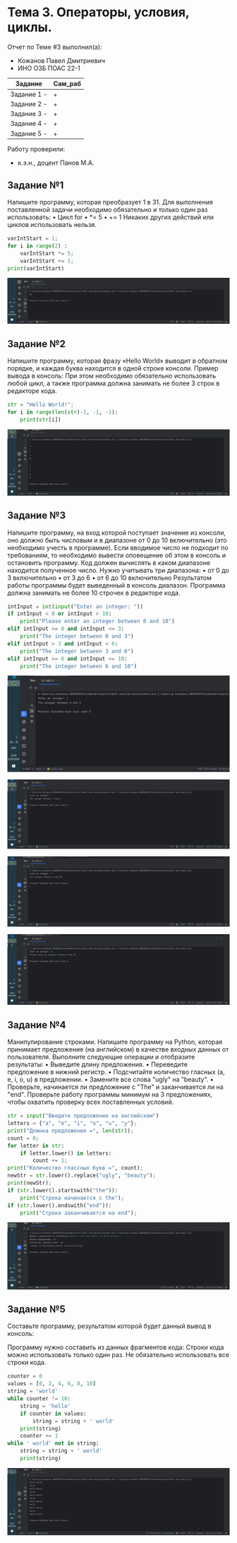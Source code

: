 # Тема 3. Операторы, условия, циклы.
Отчет по Теме #3 выполнил(а):
- Кожанов Павел Дмитриевич
- ИНО ОЗБ ПОАС 22-1

| Задание       | Сам_раб |
| ------------- | ------- |
| Задание 1  -  | +       |
| Задание 2  -  | +       |
| Задание 3  -  | +       |
| Задание 4  -  | +       |
| Задание 5  -  | +       |

Работу проверили:
- к.э.н., доцент Панов М.А.

## Задание №1
Напишите программу, которая преобразует 1 в 31.
Для выполнения поставленной задачи необходимо обязательно и только один раз использовать:
•	Цикл for
•	*= 5
•	+= 1
Никаких других действий или циклов использовать нельзя.
```python
varIntStart = 1;
for i in range(2) :
    varIntStart *= 5;
    varIntStart += 1;
print(varIntStart)
```
![Результат](https://github.com/PavelWhiteTiger/USUE/blob/lab3/pic/t1.png)

## Задание №2
Напишите программу, которая фразу «Hello World» выводит в обратном порядке, и каждая буква находится в одной строке консоли. Пример вывода в консоль:
При этом необходимо обязательно использовать любой цикл, а также программа должна занимать не более 3 строк в редакторе кода.
```python
str = "Hello World!";
for i in range(len(str)-1, -1, -1):
    print(str[i])
```
![Результат](https://github.com/PavelWhiteTiger/USUE/blob/lab3/pic/t2.png)

## Задание №3
Напишите программу, на вход которой поступает значение из консоли, оно должно быть числовым и в диапазоне от 0 до 10 включительно (это необходимо учесть в программе). Если вводимое число не подходит по требованиям, то необходимо вывести оповещение об этом в консоль и остановить программу. Код должен вычислять в каком диапазоне находится полученное число. Нужно учитывать три диапазона:
•	от 0 до 3 включительно
•	от 3 до 6
•	от 6 до 10 включительно
Результатом работы программы будет выведенный в консоль диапазон. Программа должна занимать не более 10 строчек в редакторе кода.
 
```python
intInput = int(input("Enter an integer: "))
if intInput < 0 or intInput > 10:
    print("Please enter an integer between 0 and 10")
elif intInput >= 0 and intInput <= 3:
    print("The integer between 0 and 3")
elif intInput > 3 and intInput < 6:
    print("The integer between 3 and 6")
elif intInput >= 6 and intInput <= 10:
    print("The integer between 6 and 10")
```
![Результат](https://github.com/PavelWhiteTiger/USUE/blob/lab3/pic/t31.png)

![Результат](https://github.com/PavelWhiteTiger/USUE/blob/lab3/pic/t32.png)

![Результат](https://github.com/PavelWhiteTiger/USUE/blob/lab3/pic/t33.png)

![Результат](https://github.com/PavelWhiteTiger/USUE/blob/lab3/pic/t34.png)

## Задание №4
Манипулирование строками. Напишите программу на Python, которая принимает предложение (на английском) в качестве входных данных от пользователя. Выполните следующие операции и отобразите результаты:
•	Выведите длину предложения.
•	Переведите предложение в нижний регистр.
•	Подсчитайте количество гласных (a, e, i, o, u) в предложении.
•	Замените все слова "ugly" на "beauty".
•	Проверьте, начинается ли предложение с "The" и заканчивается ли на "end".
Проверьте работу программы минимум на 3 предложениях, чтобы охватить проверку всех поставленных условий.
```python
str = input("Введите предложение на английском")
letters = {"a", "e", "i", "o", "u", "y"};
print("Длинна предложения =", len(str));
count = 0;
for letter in str:
    if letter.lower() in letters:
        count += 1;
print("Количество глассных букв =", count);
newStr = str.lower().replace("ugly", "beauty");
print(newStr);
if (str.lower().startswith("the")):
    print("Строка начинается с the");
if (str.lower().endswith("end")):
    print("Строка заканчивается на end");
```
![Результат](https://github.com/PavelWhiteTiger/USUE/blob/lab3/pic/t4.png)

## Задание №5
Составьте программу, результатом которой будет данный вывод в консоль:

Программу нужно составить из данных фрагментов кода:
Строки кода можно использовать только один раз. Не обязательно использовать все строки кода.
```python
counter = 0
values = [0, 2, 4, 6, 8, 10]
string = 'world'
while counter != 10:
    string = 'hello'
    if counter in values:
        string = string + ' world'
    print(string)
    counter += 1
while ' world' not in string:
    string = string + ' world'
    print(string)
```
![Результат](https://github.com/PavelWhiteTiger/USUE/blob/lab3/pic/t5.png)


